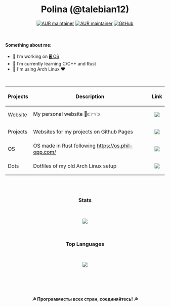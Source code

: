 <h1 align=center>Polina (@talebian12)</h1>

<p align="center">
  <a href="https://aur.archlinux.org/packages/bottles-git"><img alt="AUR maintainer" src="https://img.shields.io/badge/maintainer-bottles--git-aqua"></a>
  <a href="https://t.me/talebian12"><img alt="AUR maintainer" src="https://img.shields.io/badge/Telegram-%40talebian12-red"></a>
  <a href="https://github.com/Talebian12/Talebian12/blob/main/LICENSE"><img alt="GitHub" src="https://img.shields.io/github/license/talebian12/talebian12"></a>
</p>

<br>

#### Something about me:
- 🔭 I’m working on [🖥 OS](https://github.com/talebian12/os)
- 📖 I’m currently learning C/C++ and Rust
- 🐧 I'm using Arch Linux ❤️

<br>
  
| <p align="center" vlign="center">Projects</p> | <p align="center" vlign="center">Description</p>                   | <p align="center" vlign="center">Link</p>                                                                                          |
|--------------------------------|-----------------------------------------------------|---------------------------------------------------------------------------------------------------------------------|
| Website                        | My personal website 🥺👉👈                          | <p align="center" vlign="center">[![](https://img.shields.io/badge/%F0%9F%A4%97---red)](https://me.sovietunion.xyz)</p>                    |
| Projects                       | Websites for my projects on Github Pages            | <p align="center" vlign="center">[![](https://img.shields.io/badge/%F0%9F%8C%8E---blue)](https://talebian12.github.io)</p>         |
| OS                             | OS made in Rust following https://os.phil-opp.com/ | <p align="center" vlign="center">[![](https://img.shields.io/badge/%F0%9F%96%A5---yellow)](https://github.com/talebian12/os)</p>   |
| Dots                           | Dotfiles of my old Arch Linux setup                 | <p align="center" vlign="center">[![](https://img.shields.io/badge/%F0%9F%90%A7---yellow)](https://github.com/talebian12/dots)</p> |

##

<br>
<h3 align="center">Stats</h3>
<br>

<p align="center"><img src="https://github-readme-stats.vercel.app/api?username=talebian12&show_icons=true&theme=onedark&locale=en"/></p>
<br>
<h3 align="center">Top Languages</h3>
<br>
<p align="center"><img align="center" src="https://github-readme-stats.vercel.app/api/top-langs/?username=talebian12&show_icons=true&theme=onedark&locale=en&langs_count=5&hide=Vim%20script,html,CMake,Makefile"></p>

<br>

##

<br>
<p align="center"><b>☭ Программисты всех стран, соединяйтесь! ☭</b></p>
<br>
